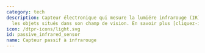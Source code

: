 ```yaml
---
category: tech
description: Capteur électronique qui mesure la lumiére infrarouge (IR) émise par
  les objets situés dans son champ de vision. En savoir plus [cliquez-ici](https://fr.wikipedia.org/wiki/Infrarouge)
icon: /dtpr-icons/light.svg
id: passive_infrared_sensor
name: Capteur passif à infrarouge
---
```


